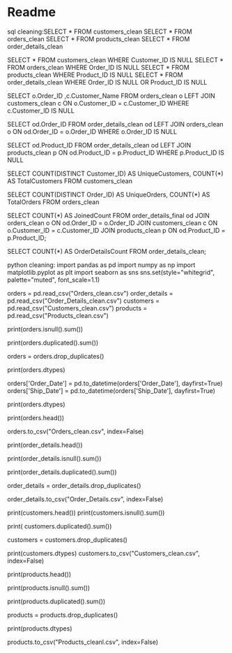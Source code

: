 # Readme
sql 
cleaning:SELECT * FROM customers_clean
SELECT * FROM orders_clean
SELECT * FROM products_clean
SELECT * FROM order_details_clean


SELECT * FROM customers_clean WHERE Customer_ID IS NULL
SELECT * FROM orders_clean WHERE Order_ID IS NULL
SELECT * FROM products_clean WHERE Product_ID IS NULL
SELECT * FROM order_details_clean WHERE Order_ID IS NULL OR Product_ID IS NULL

SELECT o.Order_ID ,c.Customer_Name
FROM orders_clean o
LEFT JOIN customers_clean c ON o.Customer_ID = c.Customer_ID
WHERE c.Customer_ID IS NULL

SELECT od.Order_ID
FROM order_details_clean od 
LEFT JOIN orders_clean o ON od.Order_ID = o.Order_ID
WHERE o.Order_ID IS NULL

SELECT od.Product_ID
FROM order_details_clean od
LEFT JOIN products_clean p ON od.Product_ID = p.Product_ID
WHERE p.Product_ID IS NULL

SELECT COUNT(DISTINCT Customer_ID) AS UniqueCustomers, COUNT(*) AS TotalCustomers
FROM customers_clean

SELECT COUNT(DISTINCT Order_ID) AS UniqueOrders, COUNT(*) AS TotalOrders
FROM orders_clean

SELECT COUNT(*) AS JoinedCount
FROM order_details_final od
JOIN orders_clean o   ON od.Order_ID   = o.Order_ID
JOIN customers_clean c ON o.Customer_ID = c.Customer_ID
JOIN products_clean p ON od.Product_ID = p.Product_ID;

SELECT COUNT(*) AS OrderDetailsCount FROM order_details_clean;

python
cleaning: import pandas as pd
import numpy as np
import matplotlib.pyplot as plt
import seaborn as sns
sns.set(style="whitegrid", palette="muted", font_scale=1.1)

orders = pd.read_csv("Orders_clean.csv")
order_details = pd.read_csv("Order_Details_clean.csv")
customers = pd.read_csv("Customers_clean.csv")
products = pd.read_csv("Products_clean.csv")


print(orders.isnull().sum())

print(orders.duplicated().sum())

orders = orders.drop_duplicates()

print(orders.dtypes)

orders['Order_Date'] = pd.to_datetime(orders['Order_Date'], dayfirst=True)
orders['Ship_Date'] = pd.to_datetime(orders['Ship_Date'], dayfirst=True)


print(orders.dtypes)


print(orders.head())

orders.to_csv("Orders_clean.csv", index=False)

print(order_details.head())

print(order_details.isnull().sum())

print(order_details.duplicated().sum())

order_details = order_details.drop_duplicates()

order_details.to_csv("Order_Details.csv", index=False)

print(customers.head())
print(customers.isnull().sum())

print( customers.duplicated().sum())

customers = customers.drop_duplicates()

print(customers.dtypes)
customers.to_csv("Customers_clean.csv", index=False)

print(products.head())

print(products.isnull().sum())

print(products.duplicated().sum())

products = products.drop_duplicates()

print(products.dtypes)

products.to_csv("Products_cleanl.csv", index=False)

